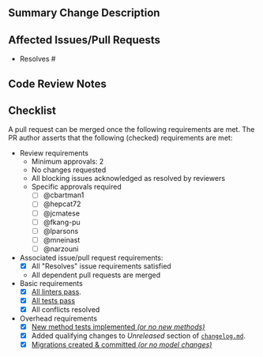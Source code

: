 <!-- markdownlint-disable-next-line first-line-heading -->
## Summary Change Description
<!-- Briefly describe the changes in this pull request (put details in the
developer section of the linked issue(s)). -->

## Affected Issues/Pull Requests

- Resolves #<!--issue_number-->
<!--
- Partially addresses #issue_number
- Depends on parent #pull_request_number
- Depends on child #pull_request_number
-->

## Code Review Notes
<!-- Describe any areas of concern that code reviewers should pay particular
attention to.  E.g. There are significant logic changes in function X. -->

## Checklist
<!-- If any of the checkbox requirements are not met, uncheck them and add an
explanation. -->
A pull request can be merged once the following requirements are met.  The PR
author asserts that the following (checked) requirements are met:

- Review requirements
  - Minimum approvals: 2 <!-- Author: Edit as desired -->
  - No changes requested
  - All blocking issues acknowledged as resolved by reviewers
  - Specific approvals required
    <!-- Author: Approvals from the contributors you select are required
    regardless of minimum approvals.  Check or delete as desired. -->
    - [ ] @cbartman1
    - [ ] @hepcat72
    - [ ] @jcmatese
    - [ ] @fkang-pu
    - [ ] @lparsons
    - [ ] @mneinast
    - [ ] @narzouni
- Associated issue/pull request requirements:
  - [x] All "Resolves" issue requirements satisfied
  - All dependent pull requests are merged
- Basic requirements
  - [x] [All linters pass](https://github.com/Princeton-LSI-ResearchComputing/tracebase/blob/main/CONTRIBUTING.md#linting).
  - [x] [All tests pass](https://github.com/Princeton-LSI-ResearchComputing/tracebase/blob/main/CONTRIBUTING.md#quality-control)
  - [x] All conflicts resolved
- Overhead requirements
  - [x] [New method tests implemented *(or no new methods)*](https://github.com/Princeton-LSI-ResearchComputing/tracebase/blob/main/CONTRIBUTING.md#test-implementation)
  - [x] Added qualifying changes to *Unreleased* section of [`changelog.md`](https://github.com/Princeton-LSI-ResearchComputing/tracebase/blob/main/changelog.md).
  - [x] [Migrations created & committed *(or no model changes)*](https://github.com/Princeton-LSI-ResearchComputing/tracebase/blob/main/CONTRIBUTING.md#migration-process)
